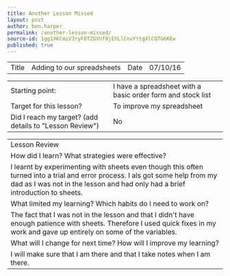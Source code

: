 ```yaml
---
title: Another Lesson Missed
layout: post
author: ben.harper
permalink: /another-lesson-missed/
source-id: 1gg1XKCmiV3ryFOTZGVUf8jEhLlCnuYttgXlCQ7G6KEw
published: true
---
```

<table>
  <tr>
    <td>Title</td>
    <td>Adding to our spreadsheets</td>
    <td>Date</td>
    <td>07/10/16</td>
  </tr>
</table>


<table>
  <tr>
    <td>Starting point:</td>
    <td>I have a spreadsheet with a basic order form and stock list</td>
  </tr>
  <tr>
    <td>Target for this lesson?</td>
    <td>To improve my spreadsheet</td>
  </tr>
  <tr>
    <td>Did I reach my target? 
(add details to "Lesson Review")</td>
    <td> No</td>
  </tr>
</table>


<table>
  <tr>
    <td>Lesson Review</td>
  </tr>
  <tr>
    <td>How did I learn? What strategies were effective? </td>
  </tr>
  <tr>
    <td>I learnt by experimenting with sheets even though this often turned into a trial and error process. I als got some help from my dad as I was not in the lesson and had only had a brief introduction to sheets.</td>
  </tr>
  <tr>
    <td>What limited my learning? Which habits do I need to work on? </td>
  </tr>
  <tr>
    <td>The fact that I was not in the lesson and that I didn't have enough patience with sheets. Therefore I used quick fixes in my work and gave up entirely on some of the variables.</td>
  </tr>
  <tr>
    <td>What will I change for next time? How will I improve my learning?</td>
  </tr>
  <tr>
    <td>I will make sure that I am there and that I take notes when I am there.</td>
  </tr>
</table>


